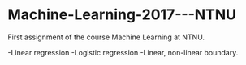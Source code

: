 # Machine-Learning-2017---NTNU

First assignment of the course Machine Learning at NTNU.

-Linear regression
-Logistic regression
-Linear, non-linear boundary.
